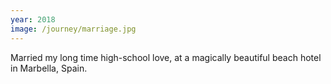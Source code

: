 ```yaml
---
year: 2018
image: /journey/marriage.jpg
---
```


Married my long time high-school love, at a magically beautiful beach hotel in Marbella, Spain.
